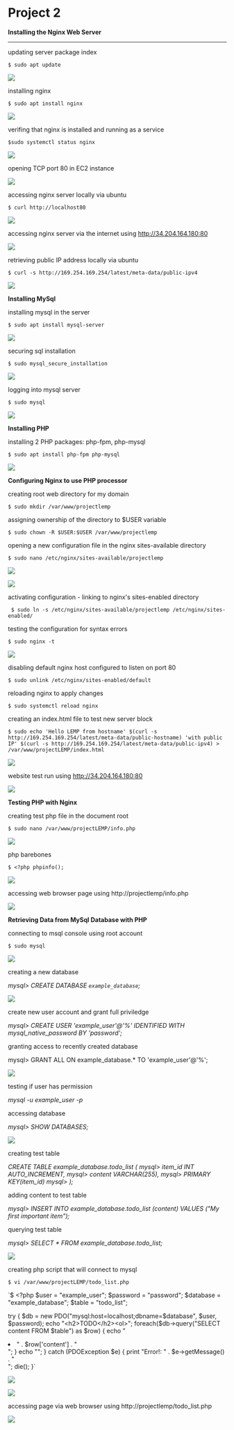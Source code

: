 # Project 2

**Installing the Nginx Web Server**

____

updating server package index

`$ sudo apt update`

![](images/sudoaptupdate1.png)

installing nginx

`$ sudo apt install nginx`

![](images/sudoaptinstallnginx2.png)

verifing that nginx is installed and running as a service

`$sudo systemctl status nginx`

![](images/sudosystemctl3.png)

opening TCP port 80 in EC2 instance

![](images/tcpport80.png)

accessing nginx server locally via ubuntu

`$ curl http://localhost80`

![](images/localhost804.png)

accessing nginx server via the internet using http://34.204.164.180:80

![](images/publicip5.png)

retrieving public IP address locally via ubuntu

`$ curl -s http://169.254.169.254/latest/meta-data/public-ipv4`

![](images/retrievinglocally6.png)

**Installing MySql**

installing mysql in the server

`$ sudo apt install mysql-server`

![](images/installingmysqlserver7.png)

securing sql installation

`$ sudo mysql_secure_installation`

![](images/mysqlsecureinstallation8.png)

logging into mysql server

`$ sudo mysql`

![](images/loggingintosql9.png)

**Installing PHP**

installing 2 PHP packages: php-fpm, php-mysql

`$ sudo apt install php-fpm php-mysql`

![](images/installingphp10.png)

**Configuring Nginx to use PHP processor**

creating root web directory for my domain

`$ sudo mkdir /var/www/projectlemp`

assigning ownership of the directory to $USER variable

`$ sudo chown -R $USER:$USER /var/www/projectlemp`

opening a new configuration file in the nginx sites-available directory

`$ sudo nano /etc/nginx/sites-available/projectlemp`

![](images/mkdirtonano11.png)

![](images/nanobarebones12.png)

activating configuration - linking to nginx's sites-enabled directory

` $ sudo ln -s /etc/nginx/sites-available/projectlemp /etc/nginx/sites-enabled/`

testing the configuration for syntax errors

`$ sudo nginx -t`

![](images/activatingconfigfile13.png)

disabling default nginx host configured to listen on port 80

`$ sudo unlink /etc/nginx/sites-enabled/default`

reloading nginx to apply changes

`$ sudo systemctl reload nginx`

creating an index.html file to test new server block

`$ sudo echo 'Hello LEMP from hostname' $(curl -s http://169.254.169.254/latest/meta-data/public-hostname) 'with public IP' $(curl -s http://169.254.169.254/latest/meta-data/public-ipv4) > /var/www/projectLEMP/index.html`

![](images/unlink2echo14.png)

website test run using http://34.204.164.180:80

![](images/hellolemp15.png)

**Testing PHP with Nginx**

creating test php file in the document root

`$ sudo nano /var/www/projectLEMP/info.php`

![](images/testphpfile16.png)

php barebones

`$ <?php
phpinfo();`

![](images/phpinfo17.png)

accessing web browser page using http://projectlemp/info.php

![](images/phpfinal18.png)

**Retrieving Data from MySql Database with PHP**

connecting to msql console using root account 

`$ sudo mysql`

![](images/loggingintosql19.png)

creating a new database

*mysql> CREATE DATABASE `example_database`;*

![](images/sqlcreatedatabase20.png)

create new user account and grant full priviledge

*mysql>  CREATE USER 'example_user'@'%' IDENTIFIED WITH mysql_native_password BY 'password';*

granting access to recently created database

mysql> GRANT ALL ON example_database.* TO 'example_user'@'%';

![](images/create+grant21.png)

testing if user has permission

*mysql -u example_user -p*

accessing database

*mysql> SHOW DATABASES;*

![](images/loggingin+access22.png)

creating test table

*CREATE TABLE example_database.todo_list (
mysql>     item_id INT AUTO_INCREMENT,
mysql>     content VARCHAR(255),
mysql>     PRIMARY KEY(item_id)
mysql> );*

adding content to test table

*mysql> INSERT INTO example_database.todo_list (content) VALUES ("My first important item");*

querying test table 

*mysql>  SELECT * FROM example_database.todo_list;*

![](images/databasetest23.png)

creating php script that will connect to mysql

`$ vi /var/www/projectLEMP/todo_list.php`

`$ <?php
$user = "example_user";
$password = "password";
$database = "example_database";
$table = "todo_list";

try {
  $db = new PDO("mysql:host=localhost;dbname=$database", $user, $password);
  echo "<h2>TODO</h2><ol>";
  foreach($db->query("SELECT content FROM $table") as $row) {
    echo "<li>" . $row['content'] . "</li>";
  }
  echo "</ol>";
} catch (PDOException $e) {
    print "Error!: " . $e->getMessage() . "<br/>";
    die();
}`

![](images/php2sqlconnection24.png)

![](images/phpvi25.png)

accessing page via web browser using http://projectlemp/todo_list.php

![](images/finalphp26.png)